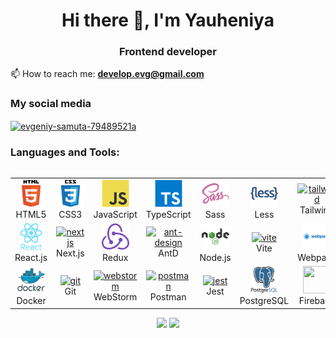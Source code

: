 <h1 align="center">Hi there 👋, I'm Yauheniya </h1>
<h3 align="center">Frontend developer</h3>


📫 How to reach me: **develop.evg@gmail.com**

<h3 align="left">My social media</h3>
<p align="left">
<a href="https://www.linkedin.com/in/yauheniya-kazhamiaka" target="blank"><img align="center" src="https://raw.githubusercontent.com/rahuldkjain/github-profile-readme-generator/master/src/images/icons/Social/linked-in-alt.svg" alt="evgeniy-samuta-79489521a" height="30" width="40" /></a>
</p>

<h3 align="left">Languages and Tools:</h3>
<div style="display: flex; align-items: flex-start; align: center">
<table align="center">
  <tr>
    <!-- Основные языки -->
    <td align="center" width="88">
        <a href="https://www.w3.org/html/" target="_blank" rel="noreferrer">
          <img src="https://raw.githubusercontent.com/devicons/devicon/master/icons/html5/html5-original-wordmark.svg" alt="html5" width="44" height="44"/>
        </a>
      <br>HTML5
    </td>
    <td align="center" width="88">
        <a href="https://www.w3.org/Style/CSS/" target="_blank" rel="noreferrer">
          <img src="https://raw.githubusercontent.com/devicons/devicon/master/icons/css3/css3-original-wordmark.svg" alt="css3" width="44" height="44"/>
        </a>
      <br>CSS3
    </td>
    <td align="center" width="88">
        <a href="https://developer.mozilla.org/en-US/docs/Web/JavaScript" target="_blank" rel="noreferrer">
          <img src="https://raw.githubusercontent.com/devicons/devicon/master/icons/javascript/javascript-original.svg" alt="javascript" width="44" height="44"/>
        </a>
      <br>JavaScript
    </td>
    <td align="center" width="88">
        <a href="https://www.typescriptlang.org/" target="_blank" rel="noreferrer">
          <img src="https://raw.githubusercontent.com/devicons/devicon/master/icons/typescript/typescript-original.svg" alt="typescript" width="44" height="44"/>
        </a>
      <br>TypeScript
    </td>
    <td align="center" width="88">
        <a href="https://sass-lang.com" target="_blank" rel="noreferrer">
          <img src="https://raw.githubusercontent.com/devicons/devicon/master/icons/sass/sass-original.svg" alt="sass" width="44" height="44"/>
        </a>
      <br>Sass
    </td>
    <td align="center" width="88">
        <a href="https://lesscss.org/" target="_blank" rel="noreferrer">
          <img src="https://raw.githubusercontent.com/devicons/devicon/master/icons/less/less-plain-wordmark.svg" alt="less" width="44" height="44"/>
        </a>
      <br>Less
    </td>
    <td align="center" width="88">
        <a href="https://tailwindcss.com/" target="_blank" rel="noreferrer">
          <img src="https://www.vectorlogo.zone/logos/tailwindcss/tailwindcss-icon.svg" alt="tailwind" width="44" height="44"/>
        </a>
      <br>Tailwind
    </td>
    <td align="center" width="88">
        <a href="https://getbootstrap.com" target="_blank" rel="noreferrer">
          <img src="https://raw.githubusercontent.com/devicons/devicon/master/icons/bootstrap/bootstrap-plain-wordmark.svg" alt="bootstrap" width="44" height="44"/>
        </a>
      <br>Bootstrap
    </td>
    <td align="center" width="88">
        <a href="https://mui.com/" target="_blank" rel="noreferrer">
          <img src="https://cdn.jsdelivr.net/gh/devicons/devicon/icons/materialui/materialui-original.svg" width="44" height="44"/>
        </a>
      <br>MUI
    </td>
  </tr>
  <tr>
    <!-- Фреймворки и библиотеки -->
    <td align="center" width="88">
        <a href="https://reactjs.org/" target="_blank" rel="noreferrer">
          <img src="https://raw.githubusercontent.com/devicons/devicon/master/icons/react/react-original-wordmark.svg" alt="react" width="44" height="44"/>
        </a>
      <br>React.js
    </td>
    <td align="center" width="88">
        <a href="https://nextjs.org/" target="_blank" rel="noreferrer">
          <img src="https://cdn.worldvectorlogo.com/logos/nextjs-2.svg" alt="nextjs" width="44" height="44"/>
        </a>
      <br>Next.js
    </td>
    <td align="center" width="88">
        <a href="https://redux.js.org" target="_blank" rel="noreferrer">
          <img src="https://raw.githubusercontent.com/devicons/devicon/master/icons/redux/redux-original.svg" alt="redux" width="44" height="44"/>
        </a>
      <br>Redux
    </td>
    <td align="center" width="88">
        <a href="https://ant.design/" target="_blank" rel="noreferrer">
          <img src="https://gw.alipayobjects.com/zos/rmsportal/KDpgvguMpGfqaHPjicRK.svg" alt="ant-design" width="44" height="44"/>
        </a>
      <br>AntD
    </td>
    <td align="center" width="88">
        <a href="https://nodejs.org" target="_blank" rel="noreferrer">
          <img src="https://raw.githubusercontent.com/devicons/devicon/master/icons/nodejs/nodejs-original-wordmark.svg" alt="nodejs" width="44" height="44"/>
        </a>
      <br>Node.js
    </td>
    <td align="center" width="88">
        <a href="https://vitejs.dev/" target="_blank" rel="noreferrer">
          <img src="https://vitejs.dev/logo.svg" alt="vite" width="44" height="44"/>
        </a>
      <br>Vite
    </td>
    <td align="center" width="88">
        <a href="https://webpack.js.org" target="_blank" rel="noreferrer">
          <img src="https://raw.githubusercontent.com/devicons/devicon/d00d0969292a6569d45b06d3f350f463a0107b0d/icons/webpack/webpack-original-wordmark.svg" alt="webpack" width="44" height="44"/>
        </a>
      <br>Webpack
    </td>
    <td align="center" width="88">
        <a href="https://storybook.js.org/" target="_blank" rel="noreferrer">
          <img src="https://raw.githubusercontent.com/devicons/devicon/master/icons/storybook/storybook-original.svg" alt="storybook" width="44" height="44"/>
        </a>
      <br>Storybook
    </td>
    <td align="center" width="88">
        <a href="https://eslint.org/" target="_blank" rel="noreferrer">
          <img src="https://www.vectorlogo.zone/logos/eslint/eslint-icon.svg" alt="eslint" width="44" height="44"/>
        </a>
      <br>ESLint
    </td>
  </tr>
  <tr>
    <!-- Инструменты разработки и БД -->
    <td align="center" width="88">
        <a href="https://www.docker.com/" target="_blank" rel="noreferrer">
          <img src="https://raw.githubusercontent.com/devicons/devicon/master/icons/docker/docker-original-wordmark.svg" alt="docker" width="44" height="44"/>
        </a>
      <br>Docker
    </td>
    <td align="center" width="88">
        <a href="https://git-scm.com/" target="_blank" rel="noreferrer">
          <img src="https://www.vectorlogo.zone/logos/git-scm/git-scm-icon.svg" alt="git" width="44" height="44"/>
        </a>
      <br>Git
    </td>
    <td align="center" width="88">
        <a href="https://www.jetbrains.com/webstorm/" target="_blank" rel="noreferrer">
          <img src="https://cdn.worldvectorlogo.com/logos/webstorm-icon.svg" alt="webstorm" width="44" height="44"/>
        </a>
      <br>WebStorm
    </td>
    <td align="center" width="88">
        <a href="https://www.postman.com" target="_blank" rel="noreferrer">
          <img src="https://www.vectorlogo.zone/logos/getpostman/getpostman-icon.svg" alt="postman" width="44" height="44"/>
        </a>
      <br>Postman
    </td>
    <td align="center" width="88">
        <a href="https://jestjs.io" target="_blank" rel="noreferrer">
          <img src="https://www.vectorlogo.zone/logos/jestjsio/jestjsio-icon.svg" alt="jest" width="44" height="44"/>
        </a>
      <br>Jest
    </td>
    <td align="center" width="88">
        <a href="https://www.postgresql.org" target="_blank" rel="noreferrer">
          <img src="https://raw.githubusercontent.com/devicons/devicon/master/icons/postgresql/postgresql-original-wordmark.svg" alt="postgresql" width="44" height="44"/>
        </a>
      <br>PostgreSQL
    </td>
    <td align="center" width="88">
        <a href="https://firebase.google.com/" target="_blank" rel="noreferrer">
          <img src="https://cdn.jsdelivr.net/gh/devicons/devicon/icons/firebase/firebase-plain.svg" width="44" height="44"/>
        </a>
      <br>Firebase
    </td>
    <td align="center" width="88">
        <a href="https://www.figma.com/" target="_blank" rel="noreferrer">
          <img src="https://www.vectorlogo.zone/logos/figma/figma-icon.svg" alt="figma" width="44" height="44"/>
        </a>
      <br>Figma
    </td>
    <td align="center" width="88">
        <a href="https://www.adobe.com/products/photoshop.html" target="_blank" rel="noreferrer">
          <img src="https://cdn.jsdelivr.net/gh/devicons/devicon/icons/photoshop/photoshop-plain.svg" width="44" height="44"/>
        </a>
      <br>Photoshop
    </td>
  </tr>
</table>
</div>

<div align="center">
  <img src="http://github-profile-summary-cards.vercel.app/api/cards/repos-per-language?username=Kalips0o&theme=vision_friendly_dark" />
  <img src="http://github-profile-summary-cards.vercel.app/api/cards/most-commit-language?username=Kalips0o&theme=vision_friendly_dark" />
</div>

